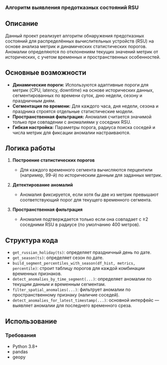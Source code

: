### Алгоритм выявления предотказных состояний RSU

## Описание

Данный проект реализует алгоритм обнаружения предотказных состояний для распределённых вычислительных устройств (RSU) на основе анализа метрик и динамических статистических порогов. Аномалии определяются по отклонениям текущих значений метрик от исторических, с учетом временных и пространственных особенностей.

## Основные возможности

- **Динамические пороги:** Используются адаптивные пороги для метрик (CPU, latency, downtime) на основе исторических данных, сегментированных по времени суток, дню недели, сезону и праздничным дням.
- **Сегментация по времени:** Для каждого часа, дня недели, сезона и праздника строятся отдельные статистические модели.
- **Пространственная фильтрация:** Аномалия считается значимой только при совпадении с аномалиями у соседних RSU.
- **Гибкая настройка:** Параметры порога, радиуса поиска соседей и числа метрик для фиксации аномалии настраиваются.

## Логика работы

1. **Построение статистических порогов**
   - Для каждого временного сегмента вычисляются перцентили (например, 99-й) по историческим данным для заданных метрик.

2. **Детектирование аномалий**
   - Аномалия фиксируется, если хотя бы две из метрик превышают соответствующий порог для текущего временного сегмента.

3. **Пространственная фильтрация**
   - Аномалия подтверждается только если она совпадает с ≥2 соседними RSU в радиусе (по умолчанию 400 метров).

## Структура кода

- `get_russian_holiday(ts)`: определяет праздничный день по дате.
- `get_season(ts)`: определяет сезон по дате.
- `build_segment_percentiles_with_season(df_hist, metrics, percentile)`: строит таблицу порогов для каждой комбинации временных признаков.
- `detect_anomalies_by_time_segment(...)`: определяет аномалии по текущим данным и временным сегментам.
- `filter_spatial_anomalies(...)`: фильтрует аномалии по пространственному признаку (наличие соседей).
- `detect_anomalies_for_latest_timestamp(...)`: основной интерфейс — выявляет аномалии для последнего временного среза.

## Использование

### Требования

- Python 3.8+
- pandas
- geopy

